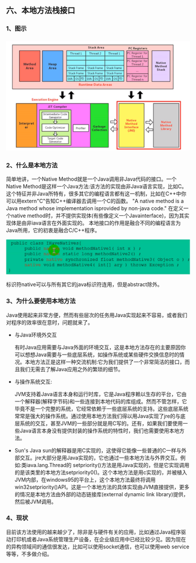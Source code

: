 ## 六、本地方法栈接口

### 1、图示

### ![image-20241006135837735](%E5%85%AD%E3%80%81%E6%9C%AC%E5%9C%B0%E6%96%B9%E6%B3%95%E6%A0%88%E6%8E%A5%E5%8F%A3.assets/image-20241006135837735.png)

### 2、什么是本地方法

简单地讲，一个Native Method就是一个Java调用非Java代码的接口。一个Native Method是这样一个Java方法:该方法的实现由非Java语言实现，比如C。这个特征并非Java所特有，很多其它的编程语言都有这一机制，比如在C++中你可以用extern"C"告知C++编译器去调用一个C的函数。
"A native method is a Java method whose implementation isprovided by non-java code."
在定义一个native method时，并不提供实现体(有些像定义一个Javainterface)，因为其实现体是由非iava语言在外面实现的。
本地接口的作用是融合不同的编程语言为Java所用，它的初衷是融合C/C++程序。

![image-20241006141439022](%E5%85%AD%E3%80%81%E6%9C%AC%E5%9C%B0%E6%96%B9%E6%B3%95%E6%A0%88%E6%8E%A5%E5%8F%A3.assets/image-20241006141439022.png)

标识符native可以与所有其它的java标识符连用，但是abstract除外。



### 3、为什么要使用本地方法

Java使用起来非常方便，然而有些层次的任务用Java实现起来不容易，或者我们对程序的效率很在意时，问题就来了。

- 与Java环境外交互

  有时Java应用需要与Java外面的环境交互，这是本地方法存在的主要原因你可以想想Java需要与一些底层系统，如操作系统或某些硬件交换信息时的情况。本地方法正是这样一种交流机制:它为我们提供了一个非常简洁的接口，而且我们无需去了解Java应用之外的繁琐的细节。

- 与操作系统交互:

  JVM支持着Java语言本身和运行时库，它是Java程序赖以生存的平台，它由一个解释器(解释字节码)和一些连接到本地代码的库组成。然而不管怎样，它毕竟不是一个完整的系统，它经常依赖于一些底层系统的支持。这些底层系统常常是强大的操作系统。通过使用本地方法我们得以用Java实现了jre的与底层系统的交互，甚至JVM的一些部分就是用C写的。还有，如果我们要使用一些Java语言本身没有提供封装的操作系统的特性时，我们也需要使用本地方法。

- Sun's Java
  sun的解释器是用C实现的，这使得它能像一些普通的C一样与外部交互。jre大部分是用Java实现的，它也通过一些本地方法与外界交互。例如:类iava.lang.Thread的 setpriority()方法是用Java实现的，但是它实现调用的是该类里的本地方法setpriority0()。这个本地方法是用c实现的，并被植入JVM内部，在windows95的平台上，这个本地方法最终将调用win32setpriority()API。这是一个本地方法的具体实现由JVM直接提供，更多的情况是本地方法由外部的动态链接库(external dynamic link library)提供，然后被JVM调用。



### 4、现状

目前该方法使用的越来越少了，除非是与硬件有关的应用，比如通过Java程序驱动打印机或者Java系统管理生产设备，在企业级应用中已经比较少见。因为现在的异构领域间的通信很发达，比如可以使用socket通信，也可以使用web service等等，不多做介绍。